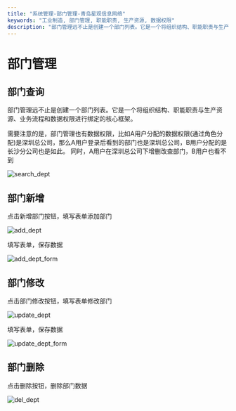 ```yaml
---
title: "系统管理-部门管理-青岛星观信息网络"
keywords: "工业制造, 部门管理, 职能职责, 生产资源, 数据权限"
description: "部门管理远不止是创建一个部门列表。它是一个将组织结构、职能职责与生产资源、业务流程和数据权限进行绑定的核心框架。"
---
```

# 部门管理

## 部门查询

部门管理远不止是创建一个部门列表。它是一个将组织结构、职能职责与生产资源、业务流程和数据权限进行绑定的核心框架。

需要注意的是，部门管理也有数据权限，比如A用户分配的数据权限(通过角色分配)是深圳总公司，那么A用户登录后看到的部门也是深圳总公司，B用户分配的是长沙分公司也是如此。
同时，A用户在深圳总公司下增删改查部门，B用户也看不到

![search_dept](/docs-assets/img/system/dept/search_dept.png)

## 部门新增

点击新增部门按钮，填写表单添加部门

![add_dept](/docs-assets/img/system/dept/add_dept.png)

填写表单，保存数据

![add_dept_form](/docs-assets/img/system/dept/add_dept_form.png)


## 部门修改

点击部门修改按钮，填写表单修改部门

![update_dept](/docs-assets/img/system/dept/update_dept.png)

填写表单，保存数据

![update_dept_form](/docs-assets/img/system/dept/update_dept_form.png)

## 部门删除

点击删除按钮，删除部门数据

![del_dept](/docs-assets/img/system/dept/del_dept.png)